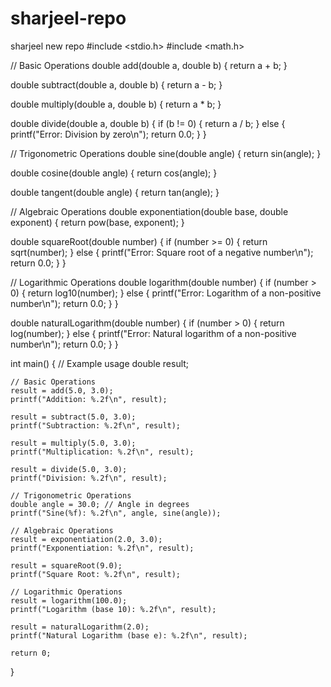 # sharjeel-repo
sharjeel  new repo
#include <stdio.h>
#include <math.h>

// Basic Operations
double add(double a, double b) {
    return a + b;
}

double subtract(double a, double b) {
    return a - b;
}

double multiply(double a, double b) {
    return a * b;
}

double divide(double a, double b) {
    if (b != 0) {
        return a / b;
    } else {
        printf("Error: Division by zero\n");
        return 0.0;
    }
}

// Trigonometric Operations
double sine(double angle) {
    return sin(angle);
}

double cosine(double angle) {
    return cos(angle);
}

double tangent(double angle) {
    return tan(angle);
}

// Algebraic Operations
double exponentiation(double base, double exponent) {
    return pow(base, exponent);
}

double squareRoot(double number) {
    if (number >= 0) {
        return sqrt(number);
    } else {
        printf("Error: Square root of a negative number\n");
        return 0.0;
    }
}

// Logarithmic Operations
double logarithm(double number) {
    if (number > 0) {
        return log10(number);
    } else {
        printf("Error: Logarithm of a non-positive number\n");
        return 0.0;
    }
}

double naturalLogarithm(double number) {
    if (number > 0) {
        return log(number);
    } else {
        printf("Error: Natural logarithm of a non-positive number\n");
        return 0.0;
    }
}

int main() {
    // Example usage
    double result;

    // Basic Operations
    result = add(5.0, 3.0);
    printf("Addition: %.2f\n", result);

    result = subtract(5.0, 3.0);
    printf("Subtraction: %.2f\n", result);

    result = multiply(5.0, 3.0);
    printf("Multiplication: %.2f\n", result);

    result = divide(5.0, 3.0);
    printf("Division: %.2f\n", result);

    // Trigonometric Operations
    double angle = 30.0; // Angle in degrees
    printf("Sine(%f): %.2f\n", angle, sine(angle));

    // Algebraic Operations
    result = exponentiation(2.0, 3.0);
    printf("Exponentiation: %.2f\n", result);

    result = squareRoot(9.0);
    printf("Square Root: %.2f\n", result);

    // Logarithmic Operations
    result = logarithm(100.0);
    printf("Logarithm (base 10): %.2f\n", result);

    result = naturalLogarithm(2.0);
    printf("Natural Logarithm (base e): %.2f\n", result);

    return 0;
}
